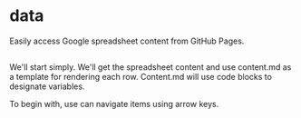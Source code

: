 # data
Easily access Google spreadsheet content from GitHub Pages.

## 
We'll start simply. We'll get the spreadsheet content and use content.md as a template for rendering each row. Content.md will use code blocks to designate variables.

To begin with, use can navigate items using arrow keys.
